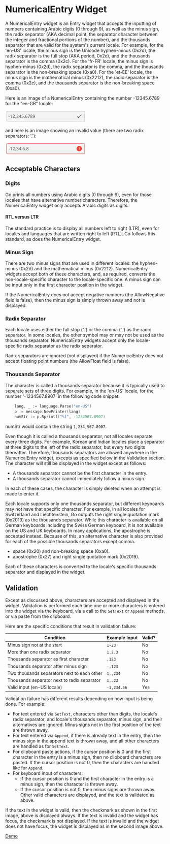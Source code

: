 # NumericalEntry Widget

A NumericalEntry widget is an Entry widget that accepts the inputting of numbers containing
Arabic digits (0 through 9), as well as the minus sign, the radix separator (AKA decimal point,
the separator
character between the integer and fractional portions of the number), and the thousands separator
that are valid for the system's current locale. For example, for the 'en-US' locale, the minus sign
is the Unicode hyphen-minus (0x2d), the radix separator is the full stop (AKA period, 0x2e), and the
thousands separator is the comma (0x2c). For the 'fr-FR' locale, the minus sign is hyphen-minus
(0x2d), the radix separator is the comma, and the thousands separator is the non-breaking space
(0xa0). For the 'et-EE' locale, the minus sign is the mathematical minus (0x2212), the radix
separator is the comma (0x2c), and the thousands separator is the non-breaking space (0xa0).

Here is an image of a NumericalEntry containing the number -12345.6789 for the "en-GB"
locale:

![](img/locnumentry.png)

and here is an image showing an invalid value (there are two radix separators: '.'):

![](img/invalidlocnumentry.png)

## Acceptable Characters

### Digits

Go prints all numbers using Arabic digits (0 through 9), even for those locales that have
alternative number characters. Therefore, the NumericalEntry widget only accepts
Arabic digits as digits.

#### RTL versus LTR

The standard practice is to display all numbers left to right (LTR), even for locales and
languages that are written right to left (RTL). Go follows this standard, as does the
NumericalEntry widget.

### Minus Sign

There are two minus signs that are used in different locales: the hyphen-minus (0x2d) and
the mathematical minus (0x2212). NumericalEntry widgets accept both of these
characters, and, as required, converts the non-locale-specific character to the locale-specific
one. A minus sign can be input only in the first character position in the widget.

If the NumericalEntry does not accept negative numbers (the AllowNegative field is
false), then the minus sign is simply thrown away and not is displayed.

### Radix Separator

Each locale uses either the full stop ('.') or the comma (',') as the radix separator.
In some locales, the other symbol may or may not be used as the thousands separator.
NumericalEntry widgets accept only the locale-specific radix separator as the
radix separator.

Radix separators are ignored (not displayed) if the NumericalEntry does not accept
floating point numbers (the AllowFloat field is false).

### Thousands Separator

The character is called a thousands separator because it is typically used to separate sets
of three digits. For example, in the 'en-US' locale, for the number '-1234567.8907' in the
following code snippet:

```go
	lang, _ := language.Parse("en-US")
	p := message.NewPrinter(lang)
	numStr := p.Sprintf("%f", -1234567.8907)
```

numStr would contain the string `1,234,567.8907`. 

Even though it is called a thousands separator, not all locales separate every three digits.
For example, Korean and Indian locales place a separator at three digits to the left of the
radix separator, but every two digits thereafter. Therefore, thousands separators are allowed
anywhere in the NumericalEntry widget, excepts as specified below in the Validation section.
The character will still be displayed in the widget except as follows:

* A thousands separator cannot be the first character in the entry.
* A thousands separator cannot immediately follow a minus sign.

In each of these cases, the character is simply deleted when an attempt is made to enter it.

Each locale supports only one thousands separator, but different keyboards may not have that
specific character. For example, in all locales for Switzerland and Liechtenstein, Go outputs 
the right single quotation mark (0x2019) as the thousands separator. While this character is
available on all German keyboards including the Swiss German keyboard, it is not available on
the US and UK keyboards. In many applications, the apostrophe is accepted instead. Because 
of this, an alternative character is also provided for each of the
possible thousands separators except comma.

* space (0x20) and non-breaking space (0xa0).
* apostrophe (0x27) and right single quotation mark (0x2019).

Each of these characters is converted to the locale's specific thousands
separator and displayed in the widget.

## Validation

Except as discussed above, characters are accepted and displayed in the widget. Validation is
performed each time one or more characters is entered into the widget via the keyboard, via a
call to the `SetText` or `Append` methods, or via paste from the clipboard.

Here are the specific conditions that result in validation failure:

| Condition                                     | Example Input | Valid? |
| --------------------------------------------- | ------------- | ------ |
| Minus sign not at the start                   | `1-23`        | No     |
| More than one radix separator                 | `1.2.3`       | No     |
| Thousands separator as first character       | `,123`        | No     |
| Thousands separator after minus sign          | `-,123`       | No     |
| Two thousands separators next to each other | `1,,234`      | No     |
| Thousands separator next to radix separator | `1,.23`       | No     |
| Valid input (en-US locale)                    | `-1,234.56`   | Yes    |

Validation failure has different results depending on how input is being done. For example:

* For text entered via `SetText`, characters other than digits, the locale's radix separator, and
locale's thousands separator, minus sign, and their alternatives are ignored. Minus signs not in the first position of the text are thrown away.
* For text entered via `Append`, if there is already text in the entry, then the minus sign in the
append text is thrown away, and all other characters are handled as for `SetText`.
* For clipboard paste actions, if the cursor position is 0 and the first character in the entry is
a minus sign, then no clipboard characters are pasted. If the cursor position is not 0, then the
characters are handled like for `Append`.
* For keyboard input of characters:
  * If the cursor position is 0 and the first character in the entry is a minus sign, then the
  character is thrown away.
  * If the cursor position is not 0, then minus signs are thrown away. Other valid characters are
  displayed, and the text is validated as above.
  
If the text in the widget is valid, then the
checkmark as shown in the first image, above is displayed always. If the text is invalid and the
widget has focus, the checkmark is not displayed. If the text is invalid and the widget does
not have focus, the widget is displayed as in the second image above.

[Demo](./cmd/numericalentry_demo/main.go)
